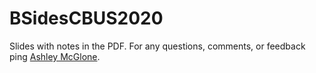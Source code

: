 # BSidesCBUS2020
Slides with notes in the PDF. For any questions, comments, or feedback ping [Ashley McGlone](https://twitter.com/GoateePFE).
